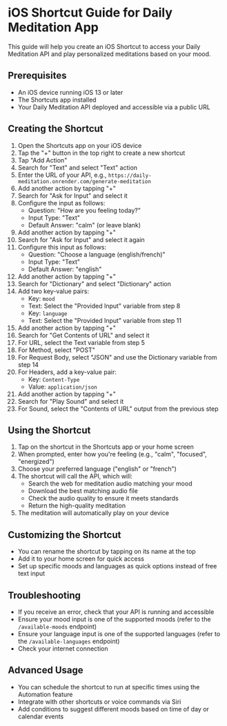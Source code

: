 # iOS Shortcut Guide for Daily Meditation App

This guide will help you create an iOS Shortcut to access your Daily Meditation API and play personalized meditations based on your mood.

## Prerequisites

- An iOS device running iOS 13 or later
- The Shortcuts app installed
- Your Daily Meditation API deployed and accessible via a public URL

## Creating the Shortcut

1. Open the Shortcuts app on your iOS device
2. Tap the "+" button in the top right to create a new shortcut
3. Tap "Add Action"
4. Search for "Text" and select "Text" action
5. Enter the URL of your API, e.g., `https://daily-meditation.onrender.com/generate-meditation`
6. Add another action by tapping "+"
7. Search for "Ask for Input" and select it
8. Configure the input as follows:
   - Question: "How are you feeling today?"
   - Input Type: "Text"
   - Default Answer: "calm" (or leave blank)
9. Add another action by tapping "+"
10. Search for "Ask for Input" and select it again
11. Configure this input as follows:
    - Question: "Choose a language (english/french)"
    - Input Type: "Text"
    - Default Answer: "english"
12. Add another action by tapping "+"
13. Search for "Dictionary" and select "Dictionary" action
14. Add two key-value pairs:
    - Key: `mood`
    - Text: Select the "Provided Input" variable from step 8
    - Key: `language`
    - Text: Select the "Provided Input" variable from step 11
15. Add another action by tapping "+"
16. Search for "Get Contents of URL" and select it
17. For URL, select the Text variable from step 5
18. For Method, select "POST"
19. For Request Body, select "JSON" and use the Dictionary variable from step 14
20. For Headers, add a key-value pair:
    - Key: `Content-Type`
    - Value: `application/json`
21. Add another action by tapping "+"
22. Search for "Play Sound" and select it
23. For Sound, select the "Contents of URL" output from the previous step

## Using the Shortcut

1. Tap on the shortcut in the Shortcuts app or your home screen
2. When prompted, enter how you're feeling (e.g., "calm", "focused", "energized")
3. Choose your preferred language ("english" or "french")
4. The shortcut will call the API, which will:
   - Search the web for meditation audio matching your mood
   - Download the best matching audio file
   - Check the audio quality to ensure it meets standards
   - Return the high-quality meditation
5. The meditation will automatically play on your device

## Customizing the Shortcut

- You can rename the shortcut by tapping on its name at the top
- Add it to your home screen for quick access
- Set up specific moods and languages as quick options instead of free text input

## Troubleshooting

- If you receive an error, check that your API is running and accessible
- Ensure your mood input is one of the supported moods (refer to the `/available-moods` endpoint)
- Ensure your language input is one of the supported languages (refer to the `/available-languages` endpoint)
- Check your internet connection

## Advanced Usage

- You can schedule the shortcut to run at specific times using the Automation feature
- Integrate with other shortcuts or voice commands via Siri
- Add conditions to suggest different moods based on time of day or calendar events 
